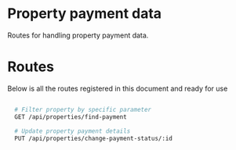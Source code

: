 # Property payment data

Routes for handling property payment data.

# Routes

Below is all the routes registered in this document and ready for use

```bash

  # Filter property by specific parameter
  GET /api/properties/find-payment

  # Update property payment details
  PUT /api/properties/change-payment-status/:id

```

